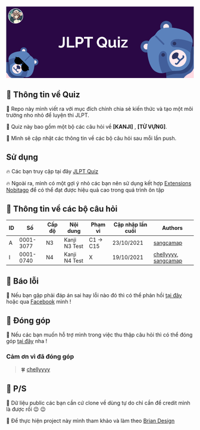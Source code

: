 ![Cover](/assets/images/bg.png)


## :cherry_blossom:	 Thông tin về Quiz 

:raccoon:  Repo này mình viết ra với mục đích chính chia sẻ kiến thức và tạo một môi trường nho nhỏ để luyện thi JLPT.

:raccoon:  Quiz này bao gồm một bộ các câu hỏi về **[KANJI]** , **[TỪ VỰNG]**.

:raccoon:  Mình sẽ cập nhật các thông tin về các bộ câu hỏi sau mỗi lần push. 
## Sử dụng

:fire:	Các bạn truy cập tại đây [JLPT Quiz](https://sangcamap.github.io/JLPT-quiz/)

:fire:	Ngoài ra, mình có một gợi ý nhỏ các bạn nên sử dụng kết hợp [Extensions Nobitago](https://chrome.google.com/webstore/detail/nobitago/phkjgidaednepcinnjgofdfjmajjngji?hl=vi) để có thể đạt được hiệu quả cao trong quá trình ôn tập 

## :cherry_blossom:	 Thông tin về các bộ câu hỏi
ID |Số        |Cấp độ  |Nội dung         |Phạm vi   |Cập nhập lần cuối  |Authors
---|----------|--------|---------------- |----------|-------------------|-----------------------------------------
A  |0001-3077 |N3      |Kanji N3 Test    |C1 -> C15 |23/10/2021 |[sangcamap](https://github.com/sangcamap)
I  |0001-0740 |N4      |Kanji N4 Test    |    X     |19/10/2021 |[chellyyyy](https://github.com/chellyyyy), [sangcamap](https://github.com/sangcamap)

## :cherry_blossom:	 Báo lỗi
:raccoon:  Nếu bạn gặp phải đáp án sai hay lỗi nào đó thì có thể phản hồi [tại đây](https://forms.gle/PJ5ib4EdRPYoewSE7) hoặc qua [Facebook](https://www.facebook.com/sangnguyen0709/) mình ! 

## :cherry_blossom: Đóng góp 
:raccoon:  Nếu các bạn muốn hỗ trợ mình trong việc thu thập câu hỏi thì có thể đóng góp [tại đây](https://forms.gle/SScquj4a9oTZZNTa6) nha !
### Cảm ơn vì đã đóng góp
>:four_leaf_clover:	[chellyyyy](https://github.com/chellyyyy)
>



## :cherry_blossom:	 P/S
:raccoon:  Dữ liệu public các bạn cần cứ clone về dùng tự do chỉ cần để credit mình là được rồi :wink: :wink:

:raccoon:  Để thực hiện project này mình tham khảo và làm theo [Brian Design](https://youtu.be/f4fB9Xg2JEY)  

